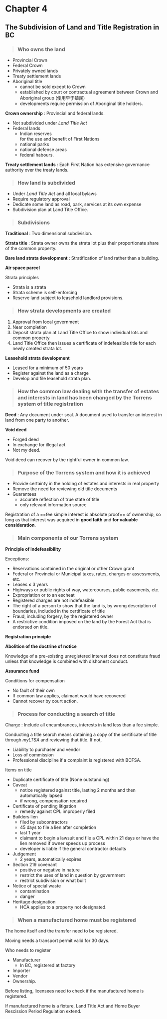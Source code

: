 # Chapter 4
## The Subdivision of Land and Title Registration in BC

> ### Who owns the land

- Provincial Crown
- Federal Crown
- Privately owned lands
- Treaty settlement lands
- Aboriginal title
    - cannot be sold except to Crown
    - established by court or contractual agreement between Crown and Aboriginal group (使用早于殖民)
    - developments require permission of Aboriginal title holders.

**Crown ownership**
: Provincial and federal lands.
- Not subdivided under *Land Title Act*
- Federal lands
    - Indian reserves<br>for the use and benefit of First Nations
    - national parks
    - national defense areas
    - federal habours.

**Treaty settlement lands**
: Each First Nation has extensive governance authority over the treaty lands.

> ### How land is subdivided

- Under *Land Title Act* and all local bylaws
- Require regulatory approval
- Dedicate some land as road, park, services at its own expense
- Subdivision plan at Land Title Office.

> ### Subdivisions

**Traditional**
: Two dimensional subdivision.

**Strata title**
: Strata owner owns the strata lot plus their proportionate share of the common property.

**Bare land strata development**
: Stratification of land rather than a building.

**Air space parcel**

Strata principles
- Strata is a strata
- Strata scheme is self-enforcing
- Reserve land subject to leasehold landlord provisions.

> ### How strata developments are created

1. Approval from local government
1. Near completion
1. Deposit strata plan at Land Title Office to show individual lots and common property
1. Land Title Office then issues a certificate of indefeasible title for each newly created strata lot.

**Leasehold strata development**
- Leased for a minimum of 50 years
- Register against the land as a charge
- Develop and file leasehold strata plan.

> ### How the common law dealing with the transfer of estates and interests in land has been changed by the Torrens system of title registration

**Deed**
: Any document under seal. A document used to transfer an interest in land from one party to another.

**Void deed**
- Forged deed
- In exchange for illegal act
- Not my deed.

Void deed can recover by the rightful owner in common law.

> ### Purpose of the Torrens system and how it is achieved

- Provide certainty in the holding of estates and interests in real property
- Remove the need for reviewing old title documents
- Guarantees
    - accurate reflection of true state of title
    - only relevant information source

Registration of a ==fee simple interest is absolute proof== of ownership, so long as that interest was acquired in **good faith** and **for valuable consideration**.

> ### Main components of our Torrens system

**Principle of indefeasibility**

Exceptions:
- Reservations contained in the original or other Crown grant
- Federal or Provincial or Municipal taxes, rates, charges or assessments, etc.
- Leases $\leq$ 3 years
- Highways or public rights of way, watercourses, public easements, etc.
- Expropriation or to an escheat
- Registered charges are not indefeasible
- The right of a person to show that the land is, by wrong description of boundaries, included in the certificate of title
- Fraud, including forgery, by the registered owner
- A restrictive condition imposed on the land by the Forest Act that is endorsed on title.

**Registration principle**

**Abolition of the doctrine of notice**

Knowledge of a pre-existing unregistered interest does not constitute fraud unless that knowledge is combined with dishonest conduct.

**Assurance fund**

Conditions for compensation
- No fault of their own
- If common law applies, claimant would have recovered
- Cannot recover by court action.


> ### Process for conducting a search of title

Charge
: Include all encumbrances, interests in land less than a fee simple.

Conducting a title search means obtaining a copy of the certificate of title through *myLTSA* and reviewing that title. If not,
- Liability to purchaser and vendor
- Loss of commission
- Professional discipline if a complaint is registered with BCFSA.

Items on title
- Duplicate certificate of title (None outstanding)
- Caveat
    - notice registered against title, lasting 2 months and then automatically lapsed
    - if wrong, compensation required
- Certificate of pending litigation
    - remedy against CPL improperly filed
- Builders lien
    - filed by subcontractors
    - 45 days to file a lien after completion
    - last 1 year
    - claimant to begin a lawsuit and file a CPL within 21 days or have the lien removed if owner speeds up process
    - developer is liable if the general contractor defaults
- Judgement
    - 2 years, automatically expires
- Section 219 covenant
    - positive or negative in nature
    - restrict the uses of land in question by government
    - restrict subdivision or what built
- Notice of special waste
    - contamination
    - danger
- Heritage designation
    - HCA applies to a property not designated.

> ### When a manufactured home must be registered

The home itself and the transfer need to be registered.

Moving needs a transport permit valid for 30 days.

Who needs to register
- Manufacturer
    - In BC, registered at factory
- Importer
- Vendor
- Ownership.

Before listing, licensees need to check if the manufactured home is registered.

If manufactured home is a fixture, Land Title Act and Home Buyer Rescission Period Regulation extend.
